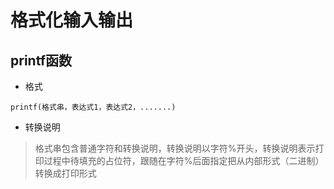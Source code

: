 # 格式化输入输出
## printf函数
* 格式
```
printf(格式串，表达式1，表达式2，.......)
```

* 转换说明
> 格式串包含普通字符和转换说明，转换说明以字符%开头，转换说明表示打印过程中待填充的占位符，跟随在字符%后面指定把从内部形式（二进制）转换成打印形式
